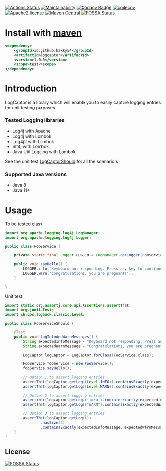 [![Actions Status](https://github.com/Hakky54/log-captor/workflows/Build/badge.svg)](https://github.com/Hakky54/log-captor/actions)
[![Maintainability](https://api.codeclimate.com/v1/badges/b846d86b14658d39f104/maintainability)](https://codeclimate.com/github/Hakky54/log-captor/maintainability)
[![Codacy Badge](https://api.codacy.com/project/badge/Grade/7493e0fbb2da4288816ebe524420a928)](https://www.codacy.com/manual/Hakky54/log-captor?utm_source=github.com&amp;utm_medium=referral&amp;utm_content=Hakky54/log-captor&amp;utm_campaign=Badge_Grade)
[![codecov](https://codecov.io/gh/Hakky54/log-captor/branch/master/graph/badge.svg)](https://codecov.io/gh/Hakky54/log-captor)
[![Apache2 license](https://img.shields.io/badge/license-Aache2.0-blue.svg)](https://github.com/Hakky54/log-captor/blob/master/LICENSE)
[![Maven Central](https://maven-badges.herokuapp.com/maven-central/io.github.hakky54/logcaptor/badge.svg)](https://mvnrepository.com/artifact/io.github.hakky54/logcaptor)
[![FOSSA Status](https://app.fossa.io/api/projects/git%2Bgithub.com%2FHakky54%2Flog-captor.svg?type=shield)](https://app.fossa.io/projects/git%2Bgithub.com%2FHakky54%2Flog-captor?ref=badge_shield)

# Install with [maven](https://mvnrepository.com/artifact/io.github.hakky54/logcaptor)
```xml
<dependency>
    <groupId>io.github.hakky54</groupId>
    <artifactId>logcaptor</artifactId>
    <version>1.0.0</version>
    <scope>test</scope>
</dependency>
```

# Introduction
LogCaptor is a library which will enable you to easily capture logging entries for unit testing purposes.

### Tested Logging libraries
 - Log4j with Apache
 - Log4j with Lombok
 - Log4j2 with Lombok
 - Slf4j with Lombok
 - Java Util Logging with Lombok

See the unit test [LogCaptorShould](src/test/java/nl/altindag/log/LogCaptorShould.java) for all the scenario's 
 
### Supported Java versions
 - Java 8
 - Java 11+ 
 
# Usage
To be tested class
```java
import org.apache.logging.log4j.LogManager;
import org.apache.logging.log4j.Logger;

public class FooService {

    private static final Logger LOGGER = LogManager.getLogger(FooService.class);

    public void sayHello() {
        LOGGER.info("Keyboard not responding. Press any key to continue...");
        LOGGER.warn("Congratulations, you are pregnant!");
    }

}
```
Unit test:
```java
import static org.assertj.core.api.Assertions.assertThat;
import org.junit.Test;
import ch.qos.logback.classic.Level;

public class FooServiceShould {

    @Test
    public void logInfoAndWarnMessages() {
        String expectedInfoMessage = "Keyboard not responding. Press any key to continue...";
        String expectedWarnMessage = "Congratulations, you are pregnant!";

        LogCaptor logCaptor = LogCaptor.forClass(FooService.class);

        FooService fooService = new FooService();
        fooService.sayHello();

        // Option 1 to assert logging entries
        assertThat(logCaptor.getLogs(Level.INFO)).containsExactly(expectedInfoMessage);
        assertThat(logCaptor.getLogs(Level.WARN)).containsExactly(expectedWarnMessage);

        // Option 2 to assert logging entries
        assertThat(logCaptor.getLogs("INFO").containsExactly(expectedInfoMessage);
        assertThat(logCaptor.getLogs("WARN").containsExactly(expectedWarnMessage);

        // Option 3 to assert logging entries
        assertThat(logCaptor.getLogs())
                .hasSize(2)
                .containsExactly(expectedInfoMessage, expectedWarnMessage);
    }
}
```


## License
[![FOSSA Status](https://app.fossa.io/api/projects/git%2Bgithub.com%2FHakky54%2Flog-captor.svg?type=large)](https://app.fossa.io/projects/git%2Bgithub.com%2FHakky54%2Flog-captor?ref=badge_large)
